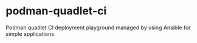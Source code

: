 # podman-quadlet-ci
Podman quadlet CI deployment playground managed by using Ansible for simple applications
